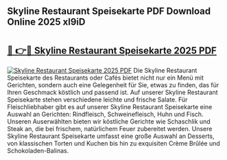 ## Skyline Restaurant Speisekarte PDF Download Online 2025 xl9iD

# <h2><a href="http://gc9t1pa.nevu.top/?p=Skyline+Restaurant+Speisekarte">🔗 👉🔴 Skyline Restaurant Speisekarte 2025 PDF</a></h2>

[![Skyline Restaurant Speisekarte 2025 PDF](https://i.imgur.com/dBaPXMq.png)](http://gc9t1pa.nevu.top/?p=Skyline+Restaurant+Speisekarte)
Die Skyline Restaurant Speisekarte des Restaurants oder Cafés bietet nicht nur ein Menü mit Gerichten, sondern auch eine Gelegenheit für Sie, etwas zu finden, das für Ihren Geschmack köstlich und passend ist. Auf unserer Skyline Restaurant Speisekarte stehen verschiedene leichte und frische Salate. Für Fleischliebhaber gibt es auf unserer Skyline Restaurant Speisekarte eine Auswahl an Gerichten: Rindfleisch, Schweinefleisch, Huhn und Fisch. Unseren Auserwählten bieten wir köstliche Gerichte wie Schaschlik und Steak an, die bei frischem, natürlichem Feuer zubereitet werden. Unsere Skyline Restaurant Speisekarte umfasst eine große Auswahl an Desserts, von klassischen Torten und Kuchen bis hin zu exquisiten Crème Brûlée und Schokoladen-Balinas.
